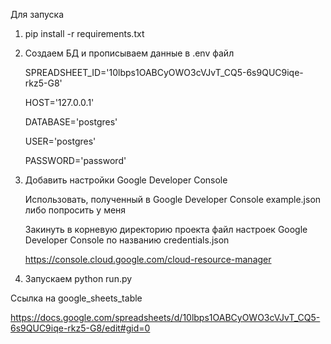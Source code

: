 Для запуска

1. pip install -r requirements.txt


2. Создаем БД и прописываем данные в .env файл


    SPREADSHEET_ID='10lbps1OABCyOWO3cVJvT_CQ5-6s9QUC9iqe-rkz5-G8'
    
    HOST='127.0.0.1'
    
    DATABASE='postgres'
    
    USER='postgres'
    
    PASSWORD='password'

3. Добавить настройки Google Developer Console


    Использовать, полученный в Google Developer Console example.json 
    либо попросить у меня

    Закинуть в корневую директорию проекта файл настроек Google Developer Console по названию credentials.json

    https://console.cloud.google.com/cloud-resource-manager

4. Запускаем python run.py

Ссылка на google_sheets_table

https://docs.google.com/spreadsheets/d/10lbps1OABCyOWO3cVJvT_CQ5-6s9QUC9iqe-rkz5-G8/edit#gid=0
